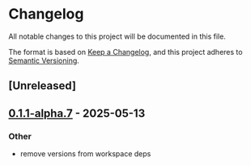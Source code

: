 # Changelog

All notable changes to this project will be documented in this file.

The format is based on [Keep a Changelog](https://keepachangelog.com/en/1.0.0/),
and this project adheres to [Semantic Versioning](https://semver.org/spec/v2.0.0.html).

## [Unreleased]

## [0.1.1-alpha.7](https://github.com/flashbots/contender/releases/tag/contender_engine_provider-v0.1.1-alpha.7) - 2025-05-13

### Other

- remove versions from workspace deps
